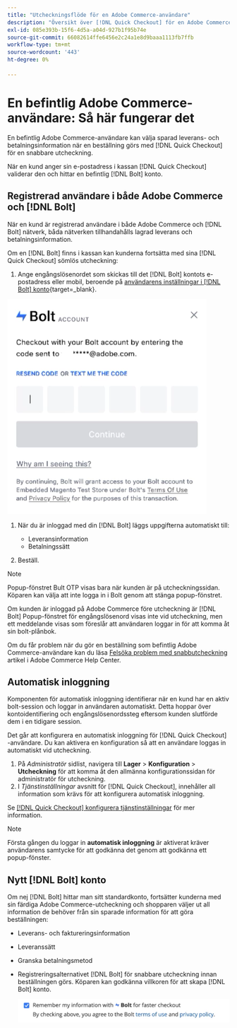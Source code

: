 ```yaml
---
title: "Utcheckningsflöde för en Adobe Commerce-användare"
description: "Översikt över [!DNL Quick Checkout] för en Adobe Commerce-användare."
exl-id: 085e393b-15f6-4d5a-a04d-927b1f95b74e
source-git-commit: 66082614ffe6456e2c24a1e8d9baaa1113fb7ffb
workflow-type: tm+mt
source-wordcount: '443'
ht-degree: 0%

---
```


# En befintlig Adobe Commerce-användare: Så här fungerar det

En befintlig Adobe Commerce-användare kan välja sparad leverans- och betalningsinformation när en beställning görs med [!DNL Quick Checkout] för en snabbare utcheckning.

När en kund anger sin e-postadress i kassan [!DNL Quick Checkout] validerar den och hittar en befintlig [!DNL Bolt] konto.

## Registrerad användare i både Adobe Commerce och [!DNL Bolt]

När en kund är registrerad användare i både Adobe Commerce och [!DNL Bolt] nätverk, båda nätverken tillhandahålls lagrad leverans och betalningsinformation.

Om en [!DNL Bolt] finns i kassan kan kunderna fortsätta med sina [!DNL Quick Checkout] sömlös utcheckning:

1. Ange engångslösenordet som skickas till det [!DNL Bolt] kontots e-postadress eller mobil, beroende på [användarens inställningar i [!DNL Bolt] konto](https://help.bolt.com/shoppers/account/account-settings/#how-to-set-preferred-login-method){target=_blank}.

![Popup-fönster för engångslösenord](assets/pop-up.png)

1. När du är inloggad med din [!DNL Bolt] läggs uppgifterna automatiskt till:

   - Leveransinformation
   - Betalningssätt

1. Beställ.

>[!NOTE]
>
> Popup-fönstret Bult OTP visas bara när kunden är på utcheckningssidan. Köparen kan välja att inte logga in i Bolt genom att stänga popup-fönstret.

Om kunden är inloggad på Adobe Commerce före utcheckning är [!DNL Bolt] Popup-fönstret för engångslösenord visas inte vid utcheckning, men ett meddelande visas som föreslår att användaren loggar in för att komma åt sin bolt-plånbok.

Om du får problem när du gör en beställning som befintlig Adobe Commerce-användare kan du läsa [Felsöka problem med snabbutcheckning](https://experienceleague.adobe.com/docs/commerce-knowledge-base/kb/troubleshooting/miscellaneous/quick-checkout-issues.html) artikel i Adobe Commerce Help Center.

## Automatisk inloggning

Komponenten för automatisk inloggning identifierar när en kund har en aktiv bolt-session och loggar in användaren automatiskt. Detta hoppar över kontoidentifiering och engångslösenordssteg eftersom kunden slutförde dem i en tidigare session.

Det går att konfigurera en automatisk inloggning för [!DNL Quick Checkout] -användare. Du kan aktivera en konfiguration så att en användare loggas in automatiskt vid utcheckning.

1. På _Administratör_ sidlist, navigera till **Lager** > **Konfiguration** > **Utcheckning** för att komma åt den allmänna konfigurationssidan för administratör för utcheckning.
1. I _Tjänstinställningar_ avsnitt för [!DNL Quick Checkout], innehåller all information som krävs för att konfigurera automatisk inloggning.

Se [[!DNL Quick Checkout] konfigurera tjänstinställningar](../quick-checkout/onboarding.md#configure-service-settings) för mer information.

>[!NOTE]
>
> Första gången du loggar in **automatisk inloggning** är aktiverat kräver användarens samtycke för att godkänna det genom att godkänna ett popup-fönster.

## Nytt [!DNL Bolt] konto

Om nej [!DNL Bolt] hittar man sitt standardkonto, fortsätter kunderna med sin färdiga Adobe Commerce-utcheckning och shopparen väljer ut all information de behöver från sin sparade information för att göra beställningen:

- Leverans- och faktureringsinformation
- Leveranssätt
- Granska betalningsmetod
- Registreringsalternativet [!DNL Bolt] för snabbare utcheckning innan beställningen görs. Köparen kan godkänna villkoren för att skapa [!DNL Bolt] konto.

   ![Kom ihåg [!DNL Bolt]](assets/checkbox-remember-bolt.png)
